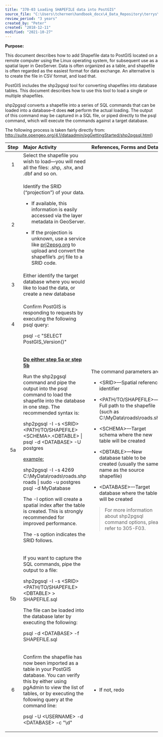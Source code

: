 ```yaml
---
title: "370-03 Loading SHAPEFILE data into PostGIS"
source_file: "C:\Users\tchernen\handbook_docx\4_Data_Repository\terrys\370 data handling best practices\370-03 Loading SHAPEFILE data into PostGIS.docx"
review_period: "3 years"
created_by: "Peter"
created: "2018-12-11"
modified: "2021-10-27"
---
```


**Purpose:**

This document describes how to add Shapefile data to PostGIS located on a remote computer using the Linux operating system, for subsequent use as a spatial layer in GeoServer. Data is often organized as a table, and shapefile is often regarded as the easiest format for data exchange. An alternative is to create the file in CSV format, and load that.

PostGIS includes the shp2pgsql tool for converting shapefiles into database tables. This document describes how to use this tool to load a single or multiple shapefiles.

shp2pgsql converts a shapefile into a series of SQL commands that can be loaded into a database–it does **not** perform the actual loading. The output of this command may be captured in a SQL file, or piped directly to the psql command, which will execute the commands against a target database.

The following process is taken fairly directly from: <http://suite.opengeo.org/4.1/dataadmin/pgGettingStarted/shp2pgsql.html>)

<table>
<colgroup>
<col style="width: 8%" />
<col style="width: 54%" />
<col style="width: 36%" />
</colgroup>
<thead>
<tr>
<th style="text-align: center;"><strong>Step</strong></th>
<th style="text-align: left;"><strong>Major Activity</strong></th>
<th><strong>References, Forms and Details</strong></th>
</tr>
</thead>
<tbody>
<tr>
<td style="text-align: center;">1</td>
<td style="text-align: left;">Select the shapefile you wish to load—you will need all the files: .shp, .shx, and .dbf and so on.</td>
<td></td>
</tr>
<tr>
<td style="text-align: center;">2</td>
<td style="text-align: left;"><p>Identify the SRID (“projection”) of your data.</p>
<ul>
<li><p>If available, this information is easily accessed via the layer metadata in GeoServer.</p></li>
<li><p>If the projection is unknown, use a service like <a href="http://prj2epsg.org/"><u>prj2epsg.org</u></a> to upload and convert the shapefile’s .prj file to a SRID code.</p></li>
</ul></td>
<td></td>
</tr>
<tr>
<td style="text-align: center;">3</td>
<td style="text-align: left;">Either identify the target database where you would like to load the data, or create a new database</td>
<td></td>
</tr>
<tr>
<td style="text-align: center;">4</td>
<td style="text-align: left;"><p>Confirm PostGIS is responding to requests by executing the following psql query:</p>
<p>psql -c "SELECT PostGIS_Version()"</p></td>
<td style="text-align: left;"></td>
</tr>
<tr>
<td style="text-align: center;">5a</td>
<td style="text-align: left;"><p><strong><u>Do either step 5a or step 5b</u></strong></p>
<p>Run the shp2pgsql command and pipe the output into the psql command to load the shapefile into the database in one step. The recommended syntax is:</p>
<p>shp2pgsql -I -s &lt;SRID&gt; &lt;PATH/TO/SHAPEFILE&gt; &lt;SCHEMA&gt;.&lt;DBTABLE&gt; | psql -d &lt;DATABASE&gt; -U postgres</p>
<p><u>example:</u></p>
<p>shp2pgsql -I -s 4269 C:\MyData\roads\roads.shp roads | sudo -u postgres psql -d MyDatabase</p>
<p>The -I option will create a spatial index after the table is created. This is strongly recommended for improved performance.</p>
<p>The -s option indicates the SRID follows.</p></td>
<td><p>The command parameters are:</p>
<ul>
<li><p>&lt;SRID&gt;—Spatial reference identifier</p></li>
<li><p>&lt;PATH/TO/SHAPEFILE&gt;—Full path to the shapefile (such as C:\MyData\roads\roads.shp)</p></li>
<li><p>&lt;SCHEMA&gt;—Target schema where the new table will be created</p></li>
<li><p>&lt;DBTABLE&gt;—New database table to be created (usually the same name as the source shapefile)</p></li>
<li><p>&lt;DATABASE&gt;—Target database where the table will be created</p></li>
</ul>
<blockquote>
<p>For more information about shp2pgsql command options, please refer to 305-F03.</p>
</blockquote></td>
</tr>
<tr>
<td style="text-align: center;">5b</td>
<td style="text-align: left;"><p>If you want to capture the SQL commands, pipe the output to a file:</p>
<p>shp2pgsql -I -s &lt;SRID&gt; &lt;PATH/TO/SHAPEFILE&gt; &lt;DBTABLE&gt; &gt; SHAPEFILE.sql</p>
<p>The file can be loaded into the database later by executing the following:</p>
<p>psql -d &lt;DATABASE&gt; -f SHAPEFILE.sql</p></td>
<td></td>
</tr>
<tr>
<td style="text-align: center;">6</td>
<td style="text-align: left;"><p>Confirm the shapefile has now been imported as a table in your PostGIS database. You can verify this by either using pgAdmin to view the list of tables, or by executing the following query at the command line:</p>
<p>psql -U &lt;USERNAME&gt; -d &lt;DATABASE&gt; -c "\d"</p></td>
<td><ul>
<li><p>If not, redo</p></li>
</ul></td>
</tr>
</tbody>
</table>
